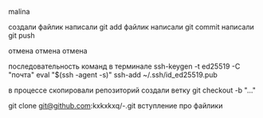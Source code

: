 malina


создали файлик
написали git add файлик
написали git commit
написали git push 


отмена отмена отмена

последовательность команд в терминале 
ssh-keygen -t  ed25519 -C "почта"
eval "$(ssh -agent -s)"
ssh-add ~/.ssh/id_ed25519.pub

в процессе скопировали репозиторий 
создали ветку 
git checkout -b "..."

git clone git@github.com:kxkxkxq/-.git
вступление про файлики